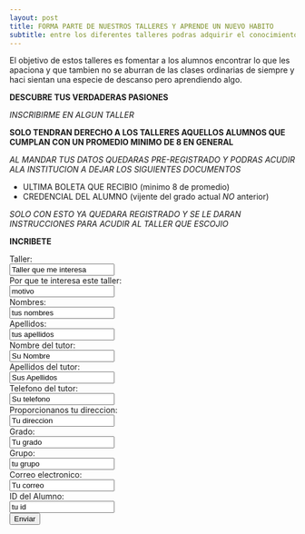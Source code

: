 ```yaml
---
layout: post
title: FORMA PARTE DE NUESTROS TALLERES Y APRENDE UN NUEVO HABITO 
subtitle: entre los diferentes talleres podras adquirir el conocimiento basico de lo que mas te guste y hacerlo de mejor manera
---
```

El objetivo de estos talleres es fomentar a los alumnos encontrar lo que les apaciona y que tambien no se aburran de las clases ordinarias de siempre y haci sientan una especie de descanso pero aprendiendo algo. 

**DESCUBRE TUS VERDADERAS PASIONES** 

*INSCRIBIRME EN ALGUN TALLER*

**SOLO TENDRAN DERECHO A LOS TALLERES AQUELLOS ALUMNOS QUE CUMPLAN CON UN PROMEDIO MINIMO DE 8 EN GENERAL**

*AL MANDAR TUS DATOS QUEDARAS PRE-REGISTRADO Y PODRAS ACUDIR ALA INSTITUCION A DEJAR LOS SIGUIENTES DOCUMENTOS*
- ULTIMA BOLETA QUE RECIBIO (minimo 8 de promedio) 
- CREDENCIAL DEL ALUMNO (vijente del grado actual *NO* anterior) 

*SOLO CON ESTO YA QUEDARA REGISTRADO Y SE LE DARAN INSTRUCCIONES PARA ACUDIR AL TALLER QUE ESCOJIO*

**INCRIBETE**

<form action="https://formspree.io/f/mdobdqvb" method="POST">
   <label for="name">Taller:</label><br>
  <input type="text" id="fn name" Taller="Taller" value="Taller que me interesa"><br>
   <label for="name">Por que te interesa este taller:</label><br>
  <input type="text" id="fn name" Por que te interesa este taller="Por que te interesa este taller" value="motivo"><br>
  <label for="name">Nombres:</label><br>
  <input type="text" id="fn name" name="name" value="tus nombres"><br>
  <label for="lname">Apellidos:</label><br>
  <input type="text" id="lname" name="lname" value="tus apellidos"><br> 
  <label for="name">Nombre del tutor:</label><br> 
  <input type="text" id="fn Tutor" Nombre del Tutor="Nombre del Tutor" value="Su Nombre"><br> 
   <label for="name">Apellidos del tutor:</label><br> 
  <input type="text" id="fn Tutor" Apellidos del Tutor="Apellidos del tutor" value="Sus Apellidos"><br> 
   <label for="name">Telefono del tutor:</label><br>
  <input type="text" id="fn telefono" telefono="Telefono del Tutor" value="Su telefono"><br>
   <label for="name">Proporcionanos tu direccion:</label><br>
  <input type="text" id="fn name" direccion="Direccion" value="Tu direccion"><br> 
   <label for="name">Grado:</label><br> 
  <input type="text" id="fn grado" grado="grado" value="Tu grado"><br>  
   <label for="name">Grupo:</label><br> 
  <input type="text" id="fn grupo" grupo="grupo" value="tu grupo"><br> 
   <label for="name">Correo electronico:</label><br> 
  <input type="text" id="fn correo" Correo="correo" value="Tu correo"><br>
    <label for="name">ID del Alumno:</label><br> 
  <input type="text" id="fn id" id="id" value="tu id"><br> 
   <input type="submit" value="Enviar">
</form>  

